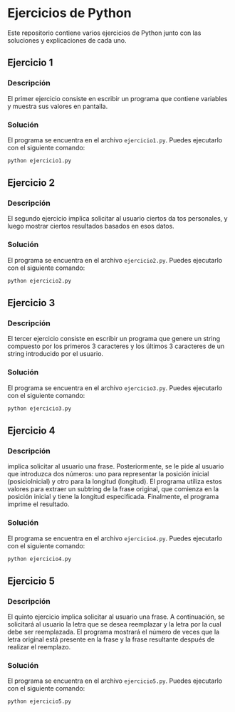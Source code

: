 
# Ejercicios de Python

Este repositorio contiene varios ejercicios de Python junto con las soluciones y explicaciones de cada uno.

## Ejercicio 1

### Descripción
El primer ejercicio consiste en escribir un programa que contiene variables y muestra sus valores en pantalla.

### Solución
El programa se encuentra en el archivo `ejercicio1.py`. Puedes ejecutarlo con el siguiente comando:

```bash
python ejercicio1.py
```
## Ejercicio 2

### Descripción
El segundo ejercicio implica solicitar al usuario ciertos da tos personales, y luego mostrar ciertos resultados basados en esos datos.

### Solución
El programa se encuentra en el archivo `ejercicio2.py`. Puedes ejecutarlo con el siguiente comando:

```bash
python ejercicio2.py
```
## Ejercicio 3

### Descripción
El tercer ejercicio consiste en escribir un programa que genere un string compuesto por los primeros 3 caracteres y los últimos 3 caracteres de un string introducido por el usuario.


### Solución
El programa se encuentra en el archivo `ejercicio3.py`. Puedes ejecutarlo con el siguiente comando:

```bash
python ejercicio3.py
```
## Ejercicio 4

### Descripción
implica solicitar al usuario una frase. Posteriormente, se le pide al usuario que introduzca dos números: uno para representar la posición inicial (posicioInicial) y otro para la longitud (longitud). El programa utiliza estos valores para extraer un subtring de la frase original, que comienza en la posición inicial y tiene la longitud especificada. Finalmente, el programa imprime el resultado.

### Solución
El programa se encuentra en el archivo `ejercicio4.py`. Puedes ejecutarlo con el siguiente comando:

```bash
python ejercicio4.py
```
## Ejercicio 5

### Descripción
El quinto ejercicio implica solicitar al usuario una frase. A continuación, se solicitará al usuario la letra que se desea reemplazar y la letra por la cual debe ser reemplazada. El programa mostrará el número de veces que la letra original está presente en la frase y la frase resultante después de realizar el reemplazo.

### Solución
El programa se encuentra en el archivo `ejercicio5.py`. Puedes ejecutarlo con el siguiente comando:

```bash
python ejercicio5.py
```